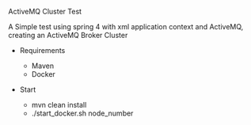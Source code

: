 ActiveMQ Cluster Test

A Simple test using spring 4 with xml application context and ActiveMQ, creating an ActiveMQ Broker Cluster 


 - Requirements
    - Maven
    - Docker

 - Start
    - mvn clean install
    - ./start_docker.sh node_number
    